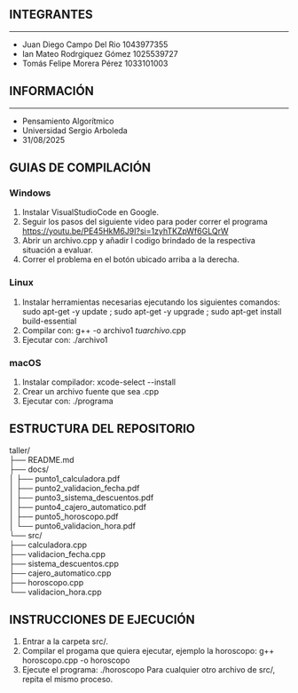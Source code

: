 ## INTEGRANTES
___
*  Juan Diego Campo Del Rio 1043977355  
*  Ian Mateo Rodrgiquez Gómez 1025539727  
*  Tomás Felipe Morera Pérez  1033101003  

## INFORMACIÓN
___
* Pensamiento Algorítmico
* Universidad Sergio Arboleda
* 31/08/2025

## GUIAS DE COMPILACIÓN

### Windows
1. Instalar VisualStudioCode en Google. 
2. Seguir los pasos del siguiente video para poder correr el programa  
   https://youtu.be/PE45HkM6J9I?si=1zyhTKZpWf6GLQrW
3. Abrir un archivo.cpp y añadir l codigo brindado de la respectiva situación a evaluar.  
4. Correr el problema en el botón ubicado arriba a la derecha.

### Linux
1. Instalar herramientas necesarias ejecutando los siguientes comandos: sudo apt-get -y update ; sudo apt-get -y upgrade ;  sudo apt-get install build-essential 
2. Compilar con: g++ -o archivo1 *tuarchivo*.cpp
3. Ejecutar con: ./archivo1

### macOS
1. Instalar compilador: xcode-select --install
2. Crear un archivo fuente que sea .cpp
3. Ejecutar con: ./programa

## ESTRUCTURA DEL REPOSITORIO
taller/  
├── README.md  
├── docs/  
│ ├── punto1_calculadora.pdf  
│ ├── punto2_validacion_fecha.pdf  
│ ├── punto3_sistema_descuentos.pdf  
│ ├── punto4_cajero_automatico.pdf  
│ ├── punto5_horoscopo.pdf  
│ └── punto6_validacion_hora.pdf  
└── src/  
  ├── calculadora.cpp  
  ├── validacion_fecha.cpp  
  ├── sistema_descuentos.cpp  
  ├── cajero_automatico.cpp  
  ├── horoscopo.cpp  
  └── validacion_hora.cpp  

## INSTRUCCIONES DE EJECUCIÓN
1. Entrar a la carpeta src/.
2. Compilar el progama que quiera ejecutar, ejemplo la horoscopo: g++ horoscopo.cpp -o horoscopo
3. Ejecute el programa: ./horoscopo Para cualquier otro archivo de src/, repita el mismo proceso.

